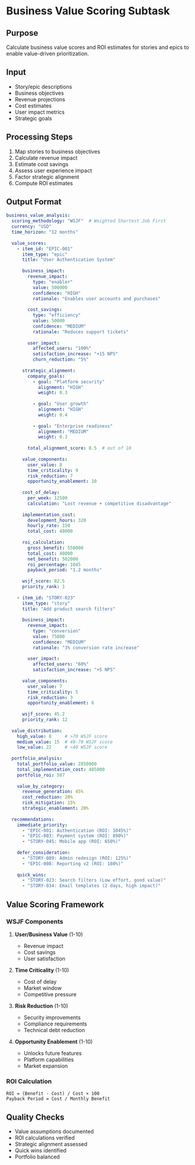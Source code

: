 # Business Value Scoring Subtask

## Purpose
Calculate business value scores and ROI estimates for stories and epics to enable value-driven prioritization.

## Input
- Story/epic descriptions
- Business objectives
- Revenue projections
- Cost estimates
- User impact metrics
- Strategic goals

## Processing Steps
1. Map stories to business objectives
2. Calculate revenue impact
3. Estimate cost savings
4. Assess user experience impact
5. Factor strategic alignment
6. Compute ROI estimates

## Output Format
```yaml
business_value_analysis:
  scoring_methodology: "WSJF"  # Weighted Shortest Job First
  currency: "USD"
  time_horizon: "12 months"
  
  value_scores:
    - item_id: "EPIC-001"
      item_type: "epic"
      title: "User Authentication System"
      
      business_impact:
        revenue_impact:
          type: "enabler"
          value: 500000
          confidence: "HIGH"
          rationale: "Enables user accounts and purchases"
          
        cost_savings:
          type: "efficiency"
          value: 50000
          confidence: "MEDIUM"
          rationale: "Reduces support tickets"
          
        user_impact:
          affected_users: "100%"
          satisfaction_increase: "+15 NPS"
          churn_reduction: "5%"
          
      strategic_alignment:
        company_goals:
          - goal: "Platform security"
            alignment: "HIGH"
            weight: 0.3
            
          - goal: "User growth"
            alignment: "HIGH"
            weight: 0.4
            
          - goal: "Enterprise readiness"
            alignment: "MEDIUM"
            weight: 0.3
            
        total_alignment_score: 8.5  # out of 10
        
      value_components:
        user_value: 8
        time_criticality: 9
        risk_reduction: 7
        opportunity_enablement: 10
        
      cost_of_delay:
        per_week: 12500
        calculation: "Lost revenue + competitive disadvantage"
        
      implementation_cost:
        development_hours: 320
        hourly_rate: 150
        total_cost: 48000
        
      roi_calculation:
        gross_benefit: 550000
        total_cost: 48000
        net_benefit: 502000
        roi_percentage: 1045
        payback_period: "1.2 months"
        
      wsjf_score: 82.5
      priority_rank: 1
      
    - item_id: "STORY-023"
      item_type: "story"
      title: "Add product search filters"
      
      business_impact:
        revenue_impact:
          type: "conversion"
          value: 75000
          confidence: "MEDIUM"
          rationale: "3% conversion rate increase"
          
        user_impact:
          affected_users: "60%"
          satisfaction_increase: "+5 NPS"
          
      value_components:
        user_value: 7
        time_criticality: 5
        risk_reduction: 3
        opportunity_enablement: 6
        
      wsjf_score: 45.2
      priority_rank: 12
      
  value_distribution:
    high_value: 8     # >70 WSJF score
    medium_value: 15  # 40-70 WSJF score
    low_value: 22     # <40 WSJF score
    
  portfolio_analysis:
    total_portfolio_value: 2850000
    total_implementation_cost: 485000
    portfolio_roi: 587
    
    value_by_category:
      revenue_generation: 45%
      cost_reduction: 20%
      risk_mitigation: 15%
      strategic_enablement: 20%
      
  recommendations:
    immediate_priority:
      - "EPIC-001: Authentication (ROI: 1045%)"
      - "EPIC-003: Payment system (ROI: 890%)"
      - "STORY-045: Mobile app (ROI: 650%)"
      
    defer_consideration:
      - "STORY-089: Admin redesign (ROI: 125%)"
      - "EPIC-008: Reporting v2 (ROI: 180%)"
      
    quick_wins:
      - "STORY-023: Search filters (Low effort, good value)"
      - "STORY-034: Email templates (2 days, high impact)"
```

## Value Scoring Framework

### WSJF Components
1. **User/Business Value** (1-10)
   - Revenue impact
   - Cost savings
   - User satisfaction
   
2. **Time Criticality** (1-10)
   - Cost of delay
   - Market window
   - Competitive pressure
   
3. **Risk Reduction** (1-10)
   - Security improvements
   - Compliance requirements
   - Technical debt reduction
   
4. **Opportunity Enablement** (1-10)
   - Unlocks future features
   - Platform capabilities
   - Market expansion

### ROI Calculation
```
ROI = (Benefit - Cost) / Cost × 100
Payback Period = Cost / Monthly Benefit
```

## Quality Checks
- Value assumptions documented
- ROI calculations verified
- Strategic alignment assessed
- Quick wins identified
- Portfolio balanced